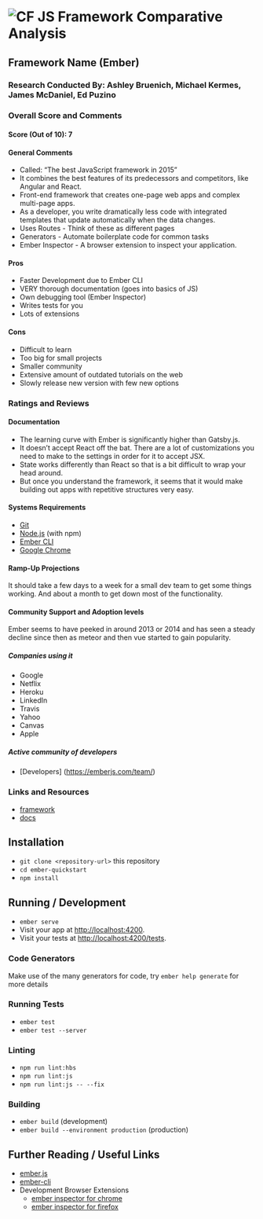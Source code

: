 ![CF](http://i.imgur.com/7v5ASc8.png) JS Framework Comparative Analysis
=======================================================================

## Framework Name (Ember)

### Research Conducted By: Ashley Bruenich, Michael Kermes, James McDaniel, Ed Puzino

### Overall Score and Comments
#### Score (Out of 10): 7
#### General Comments
* Called: “The best JavaScript framework in 2015”
* It combines the best features of its predecessors and competitors, like Angular and React.
* Front-end framework that creates one-page web apps and complex multi-page apps. 
* As a developer, you write dramatically less code with integrated templates that update automatically when the data changes. 
* Uses Routes - Think of these as different pages
* Generators - Automate boilerplate code for common tasks
* Ember Inspector - A browser extension to inspect your application. 


#### Pros
* Faster Development due to Ember CLI
* VERY thorough documentation (goes into basics of JS)
* Own debugging tool (Ember Inspector)
* Writes tests for you
* Lots of extensions


#### Cons
* Difficult to learn 
* Too big for small projects
* Smaller community 
* Extensive amount of outdated tutorials on the web 
* Slowly release new version with few new options


### Ratings and Reviews
#### Documentation
* The learning curve with Ember is significantly higher than Gatsby.js.
* It doesn’t accept React off the bat. There are a lot of customizations you need to make to the settings in order for it to accept JSX. 
* State works differently than React so that is a bit difficult to wrap your head around. 
* But once you understand the framework, it seems that it would make building out apps with repetitive structures very easy.


#### Systems Requirements
* [Git](https://git-scm.com/)
* [Node.js](https://nodejs.org/) (with npm)
* [Ember CLI](https://ember-cli.com/)
* [Google Chrome](https://google.com/chrome/)


#### Ramp-Up Projections
It should take a few days to a week for a small dev team to get some things working.
And about a month to get down most of the functionality.


#### Community Support and Adoption levels
Ember seems to have peeked in around 2013 or 2014 and has seen a steady decline since then as meteor and then vue started to gain popularity.

 
##### Companies using it
* Google
* Netflix
* Heroku
* LinkedIn
* Travis
* Yahoo
* Canvas
* Apple


##### Active community of developers
* [Developers] (https://emberjs.com/team/)


### Links and Resources
* [framework](https://emberjs.com/)
* [docs](https://guides.emberjs.com/release/)


## Installation
* `git clone <repository-url>` this repository
* `cd ember-quickstart`
* `npm install`


## Running / Development
* `ember serve`
* Visit your app at [http://localhost:4200](http://localhost:4200).
* Visit your tests at [http://localhost:4200/tests](http://localhost:4200/tests).


### Code Generators
Make use of the many generators for code, try `ember help generate` for more details


### Running Tests
* `ember test`
* `ember test --server`


### Linting
* `npm run lint:hbs`
* `npm run lint:js`
* `npm run lint:js -- --fix`


### Building
* `ember build` (development)
* `ember build --environment production` (production)


## Further Reading / Useful Links
* [ember.js](https://emberjs.com/)
* [ember-cli](https://ember-cli.com/)
* Development Browser Extensions
  * [ember inspector for chrome](https://chrome.google.com/webstore/detail/ember-inspector/bmdblncegkenkacieihfhpjfppoconhi)
  * [ember inspector for firefox](https://addons.mozilla.org/en-US/firefox/addon/ember-inspector/)

